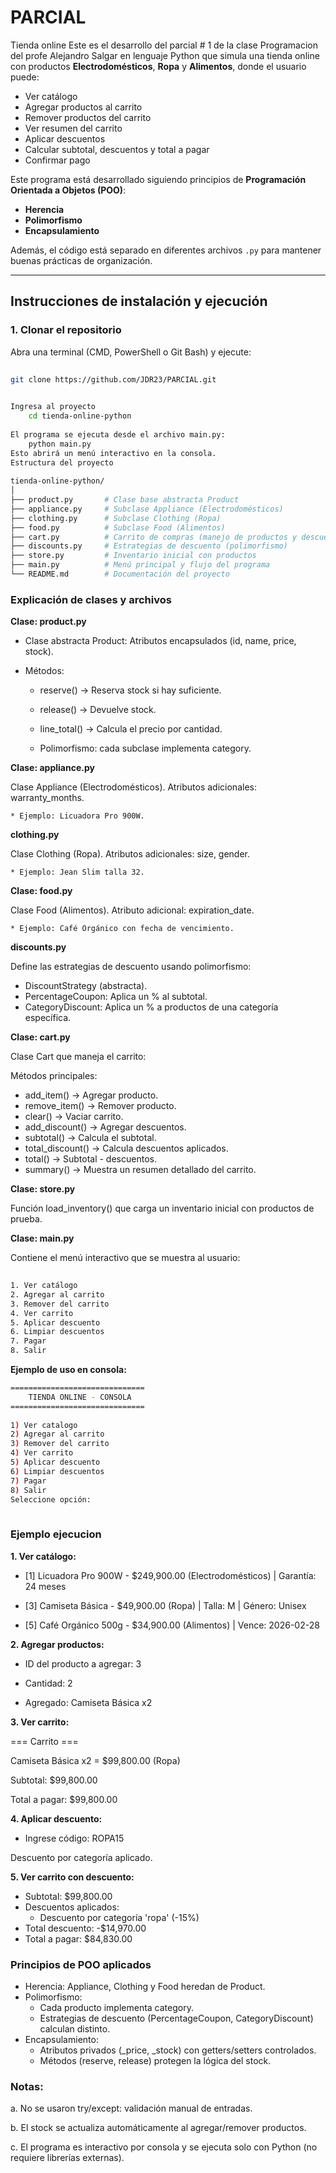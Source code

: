 # PARCIAL
Tienda online
Este es el desarrollo del parcial # 1 de la clase Programacion del profe Alejandro Salgar en lenguaje Python que simula una tienda online con productos **Electrodomésticos**, **Ropa** y **Alimentos**, donde el usuario puede:
 
- Ver catálogo
- Agregar productos al carrito
- Remover productos del carrito
- Ver resumen del carrito
- Aplicar descuentos
- Calcular subtotal, descuentos y total a pagar
- Confirmar pago
 
Este programa está desarrollado siguiendo principios de **Programación Orientada a Objetos (POO)**:
- **Herencia**
- **Polimorfismo**
- **Encapsulamiento**
 
Además, el código está separado en diferentes archivos `.py` para mantener buenas prácticas de organización.
 
---
 
## Instrucciones de instalación y ejecución
 
### 1. Clonar el repositorio
Abra una terminal (CMD, PowerShell o Git Bash) y ejecute:
 
```bash
 
git clone https://github.com/JDR23/PARCIAL.git 
 
```
```bash
Ingresa al proyecto
    cd tienda-online-python
 
El programa se ejecuta desde el archivo main.py:
    python main.py
Esto abrirá un menú interactivo en la consola.
Estructura del proyecto
 
tienda-online-python/
│
├── product.py       # Clase base abstracta Product
├── appliance.py     # Subclase Appliance (Electrodomésticos)
├── clothing.py      # Subclase Clothing (Ropa)
├── food.py          # Subclase Food (Alimentos)
├── cart.py          # Carrito de compras (manejo de productos y descuentos)
├── discounts.py     # Estrategias de descuento (polimorfismo)
├── store.py         # Inventario inicial con productos
├── main.py          # Menú principal y flujo del programa
└── README.md        # Documentación del proyecto
```
 
### Explicación de clases y archivos
 
**Clase: product.py**
 
- Clase abstracta Product:
    Atributos encapsulados (id, name, price, stock).
 
- Métodos:
 
    * reserve() → Reserva stock si hay suficiente.
 
    * release() → Devuelve stock.
 
    * line_total() → Calcula el precio por cantidad.
   
    * Polimorfismo: cada subclase implementa category.
 
**Clase: appliance.py**
 
Clase Appliance (Electrodomésticos).
Atributos adicionales: warranty_months.
 
    * Ejemplo: Licuadora Pro 900W.
 
**clothing.py**
 
Clase Clothing (Ropa).
Atributos adicionales: size, gender.
 
    * Ejemplo: Jean Slim talla 32.
 
**Clase: food.py**
 
Clase Food (Alimentos).
Atributo adicional: expiration_date.
 
    * Ejemplo: Café Orgánico con fecha de vencimiento.
 
**discounts.py**
 
Define las estrategias de descuento usando polimorfismo:
 
- DiscountStrategy (abstracta).
- PercentageCoupon: Aplica un % al subtotal.
- CategoryDiscount: Aplica un % a productos de una categoría específica.
 
**Clase: cart.py**
 
Clase Cart que maneja el carrito:
 
Métodos principales:
 
- add_item() → Agregar producto.
- remove_item() → Remover producto.
- clear() → Vaciar carrito.
- add_discount() → Agregar descuentos.
- subtotal() → Calcula el subtotal.
- total_discount() → Calcula descuentos aplicados.
- total() → Subtotal - descuentos.
- summary() → Muestra un resumen detallado del carrito.
 
**Clase: store.py**
 
Función load_inventory() que carga un inventario inicial con productos de prueba.
 
**Clase: main.py**
 
Contiene el menú interactivo que se muestra al usuario:
 
```bash
 
1. Ver catálogo
2. Agregar al carrito
3. Remover del carrito
4. Ver carrito
5. Aplicar descuento
6. Limpiar descuentos
7. Pagar
8. Salir
```
 
**Ejemplo de uso en consola:**
 
```bash
==============================
    TIENDA ONLINE - CONSOLA
==============================
 
1) Ver catalogo
2) Agregar al carrito
3) Remover del carrito
4) Ver carrito
5) Aplicar descuento
6) Limpiar descuentos
7) Pagar
8) Salir
Seleccione opción:
 
```
 
### Ejemplo ejecucion
 
**1. Ver catálogo:**
 
* [1] Licuadora Pro 900W - $249,900.00 (Electrodomésticos) | Garantía: 24 meses
 
* [3] Camiseta Básica - $49,900.00 (Ropa) | Talla: M | Género: Unisex
 
* [5] Café Orgánico 500g - $34,900.00 (Alimentos) | Vence: 2026-02-28
 
 
 
**2. Agregar productos:**
 
* ID del producto a agregar: 3
 
* Cantidad: 2
 
* Agregado: Camiseta Básica x2
 
 
**3. Ver carrito:**
 
=== Carrito ===
 
Camiseta Básica x2 = $99,800.00 (Ropa)
 
Subtotal: $99,800.00
 
Total a pagar: $99,800.00
 
**4. Aplicar descuento:**
 
- Ingrese código: ROPA15
 
Descuento por categoría aplicado.
 
**5. Ver carrito con descuento:**
 
* Subtotal: $99,800.00
* Descuentos aplicados:
  - Descuento por categoría 'ropa' (-15%)
* Total descuento: -$14,970.00
* Total a pagar: $84,830.00
 
 
### Principios de POO aplicados
 
* Herencia: Appliance, Clothing y Food heredan de Product.
* Polimorfismo:
    * Cada producto implementa category.
    * Estrategias de descuento (PercentageCoupon, CategoryDiscount) calculan distinto.
* Encapsulamiento:
    * Atributos privados (_price, _stock) con getters/setters controlados.
    * Métodos (reserve, release) protegen la lógica del stock.
 
### Notas:
 
a. No se usaron try/except: validación manual de entradas.
 
b. El stock se actualiza automáticamente al agregar/remover productos.
 
c. El programa es interactivo por consola y se ejecuta solo con Python (no requiere librerías externas).
